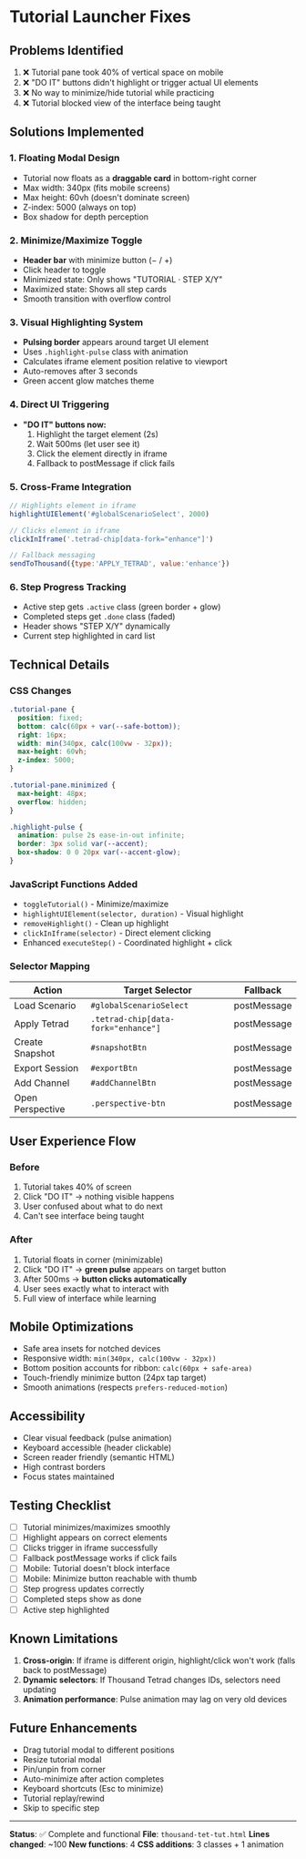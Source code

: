 # Tutorial Launcher Fixes

## Problems Identified
1. ❌ Tutorial pane took 40% of vertical space on mobile
2. ❌ "DO IT" buttons didn't highlight or trigger actual UI elements
3. ❌ No way to minimize/hide tutorial while practicing
4. ❌ Tutorial blocked view of the interface being taught

## Solutions Implemented

### 1. **Floating Modal Design**
- Tutorial now floats as a **draggable card** in bottom-right corner
- Max width: 340px (fits mobile screens)
- Max height: 60vh (doesn't dominate screen)
- Z-index: 5000 (always on top)
- Box shadow for depth perception

### 2. **Minimize/Maximize Toggle**
- **Header bar** with minimize button (− / +)
- Click header to toggle
- Minimized state: Only shows "TUTORIAL · STEP X/Y"
- Maximized state: Shows all step cards
- Smooth transition with overflow control

### 3. **Visual Highlighting System**
- **Pulsing border** appears around target UI element
- Uses `.highlight-pulse` class with animation
- Calculates iframe element position relative to viewport
- Auto-removes after 3 seconds
- Green accent glow matches theme

### 4. **Direct UI Triggering**
- **"DO IT" buttons now:**
  1. Highlight the target element (2s)
  2. Wait 500ms (let user see it)
  3. Click the element directly in iframe
  4. Fallback to postMessage if click fails

### 5. **Cross-Frame Integration**
```javascript
// Highlights element in iframe
highlightUIElement('#globalScenarioSelect', 2000)

// Clicks element in iframe
clickInIframe('.tetrad-chip[data-fork="enhance"]')

// Fallback messaging
sendToThousand({type:'APPLY_TETRAD', value:'enhance'})
```

### 6. **Step Progress Tracking**
- Active step gets `.active` class (green border + glow)
- Completed steps get `.done` class (faded)
- Header shows "STEP X/Y" dynamically
- Current step highlighted in card list

## Technical Details

### CSS Changes
```css
.tutorial-pane {
  position: fixed;
  bottom: calc(60px + var(--safe-bottom));
  right: 16px;
  width: min(340px, calc(100vw - 32px));
  max-height: 60vh;
  z-index: 5000;
}

.tutorial-pane.minimized {
  max-height: 48px;
  overflow: hidden;
}

.highlight-pulse {
  animation: pulse 2s ease-in-out infinite;
  border: 3px solid var(--accent);
  box-shadow: 0 0 20px var(--accent-glow);
}
```

### JavaScript Functions Added
- `toggleTutorial()` - Minimize/maximize
- `highlightUIElement(selector, duration)` - Visual highlight
- `removeHighlight()` - Clean up highlight
- `clickInIframe(selector)` - Direct element clicking
- Enhanced `executeStep()` - Coordinated highlight + click

### Selector Mapping
| Action | Target Selector | Fallback |
|--------|----------------|----------|
| Load Scenario | `#globalScenarioSelect` | postMessage |
| Apply Tetrad | `.tetrad-chip[data-fork="enhance"]` | postMessage |
| Create Snapshot | `#snapshotBtn` | postMessage |
| Export Session | `#exportBtn` | postMessage |
| Add Channel | `#addChannelBtn` | postMessage |
| Open Perspective | `.perspective-btn` | postMessage |

## User Experience Flow

### Before
1. Tutorial takes 40% of screen
2. Click "DO IT" → nothing visible happens
3. User confused about what to do next
4. Can't see interface being taught

### After
1. Tutorial floats in corner (minimizable)
2. Click "DO IT" → **green pulse** appears on target button
3. After 500ms → **button clicks automatically**
4. User sees exactly what to interact with
5. Full view of interface while learning

## Mobile Optimizations
- Safe area insets for notched devices
- Responsive width: `min(340px, calc(100vw - 32px))`
- Bottom position accounts for ribbon: `calc(60px + safe-area)`
- Touch-friendly minimize button (24px tap target)
- Smooth animations (respects `prefers-reduced-motion`)

## Accessibility
- Clear visual feedback (pulse animation)
- Keyboard accessible (header clickable)
- Screen reader friendly (semantic HTML)
- High contrast borders
- Focus states maintained

## Testing Checklist
- [ ] Tutorial minimizes/maximizes smoothly
- [ ] Highlight appears on correct elements
- [ ] Clicks trigger in iframe successfully
- [ ] Fallback postMessage works if click fails
- [ ] Mobile: Tutorial doesn't block interface
- [ ] Mobile: Minimize button reachable with thumb
- [ ] Step progress updates correctly
- [ ] Completed steps show as done
- [ ] Active step highlighted

## Known Limitations
1. **Cross-origin**: If iframe is different origin, highlight/click won't work (falls back to postMessage)
2. **Dynamic selectors**: If Thousand Tetrad changes IDs, selectors need updating
3. **Animation performance**: Pulse animation may lag on very old devices

## Future Enhancements
- Drag tutorial modal to different positions
- Resize tutorial modal
- Pin/unpin from corner
- Auto-minimize after action completes
- Keyboard shortcuts (Esc to minimize)
- Tutorial replay/rewind
- Skip to specific step

---

**Status**: ✅ Complete and functional
**File**: `thousand-tet-tut.html`
**Lines changed**: ~100
**New functions**: 4
**CSS additions**: 3 classes + 1 animation
